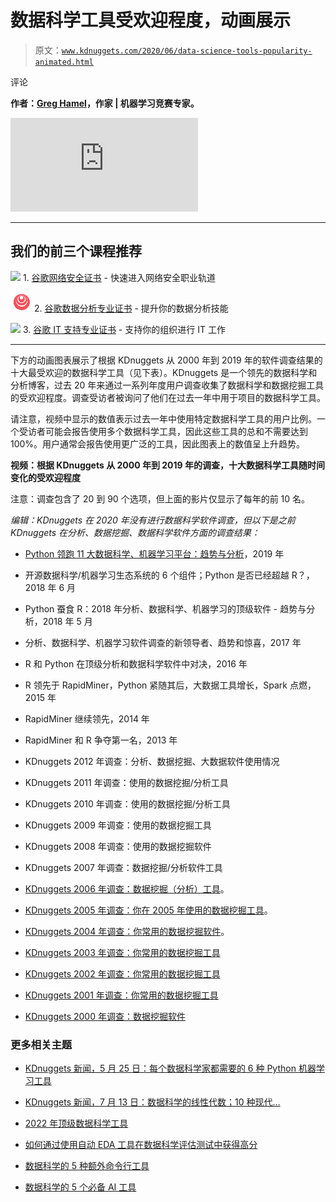 # 数据科学工具受欢迎程度，动画展示

> 原文：[`www.kdnuggets.com/2020/06/data-science-tools-popularity-animated.html`](https://www.kdnuggets.com/2020/06/data-science-tools-popularity-animated.html)

评论

**作者：[Greg Hamel](https://www.linkedin.com/in/hamelg/)，作家 | 机器学习竞赛专家。**

![KDnuggets 2019 年调查的顶级工具及其在 2017 年和 2018 年调查中的份额](https://www.kdnuggets.com/2019/05/poll-top-data-science-machine-learning-platforms.html)

* * *

## 我们的前三个课程推荐

![](img/0244c01ba9267c002ef39d4907e0b8fb.png) 1\. [谷歌网络安全证书](https://www.kdnuggets.com/google-cybersecurity) - 快速进入网络安全职业轨道

![](img/e225c49c3c91745821c8c0368bf04711.png) 2\. [谷歌数据分析专业证书](https://www.kdnuggets.com/google-data-analytics) - 提升你的数据分析技能

![](img/0244c01ba9267c002ef39d4907e0b8fb.png) 3\. [谷歌 IT 支持专业证书](https://www.kdnuggets.com/google-itsupport) - 支持你的组织进行 IT 工作

* * *

下方的动画图表展示了根据 KDnuggets 从 2000 年到 2019 年的软件调查结果的十大最受欢迎的数据科学工具（见下表）。KDnuggets 是一个领先的数据科学和分析博客，过去 20 年来通过一系列年度用户调查收集了数据科学和数据挖掘工具的受欢迎程度。调查受访者被询问了他们在过去一年中用于项目的数据科学工具。

请注意，视频中显示的数值表示过去一年中使用特定数据科学工具的用户比例。一个受访者可能会报告使用多个数据科学工具，因此这些工具的总和不需要达到 100%。用户通常会报告使用更广泛的工具，因此图表上的数值呈上升趋势。

**视频：根据 KDnuggets 从 2000 年到 2019 年的调查，十大数据科学工具随时间变化的受欢迎程度**

注意：调查包含了 20 到 90 个选项，但上面的影片仅显示了每年的前 10 名。

*编辑：KDnuggets 在 2020 年没有进行数据科学软件调查，但以下是之前 KDnuggets 在分析、数据挖掘、数据科学软件方面的调查结果：*

+   [Python 领跑 11 大数据科学、机器学习平台：趋势与分析](https://www.kdnuggets.com/2019/05/poll-top-data-science-machine-learning-platforms.html)，2019 年

+   开源数据科学/机器学习生态系统的 6 个组件；Python 是否已经超越 R？，2018 年 6 月

+   Python 蚕食 R：2018 年分析、数据科学、机器学习的顶级软件 - 趋势与分析，2018 年 5 月

+   分析、数据科学、机器学习软件调查的新领导者、趋势和惊喜，2017 年

+   R 和 Python 在顶级分析和数据科学软件中对决，2016 年

+   R 领先于 RapidMiner，Python 紧随其后，大数据工具增长，Spark 点燃，2015 年

+   RapidMiner 继续领先，2014 年

+   RapidMiner 和 R 争夺第一名，2013 年

+   KDnuggets 2012 年调查：分析、数据挖掘、大数据软件使用情况

+   KDnuggets 2011 年调查：使用的数据挖掘/分析工具

+   KDnuggets 2010 年调查：使用的数据挖掘/分析工具

+   KDnuggets 2009 年调查：使用的数据挖掘工具

+   KDnuggets 2008 年调查：使用的数据挖掘软件

+   KDnuggets 2007 年调查：数据挖掘/分析软件工具

+   [KDnuggets 2006 年调查：数据挖掘（分析）工具](https://www.kdnuggets.com/polls/2006/data_mining_analytic_tools.htm)。

+   [KDnuggets 2005 年调查：你在 2005 年使用的数据挖掘工具](https://www.kdnuggets.com/polls/2005/data_mining_tools.htm)。

+   [KDnuggets 2004 年调查：你常用的数据挖掘软件](https://www.kdnuggets.com/polls/2004/data_mining_software.htm)。

+   [KDnuggets 2003 年调查：你常用的数据挖掘工具](https://www.kdnuggets.com/polls/2003/data_mining_tools.htm)

+   [KDnuggets 2002 年调查：你常用的数据挖掘工具](https://www.kdnuggets.com/polls/2002/data_mining_tools.htm)

+   [KDnuggets 2001 年调查：你常用的数据挖掘工具](https://www.kdnuggets.com/polls/2001/dm_tools.htm)

+   [KDnuggets 2000 年调查：数据挖掘软件](https://www.kdnuggets.com/polls/2000/data_mining_software2.htm)

### 更多相关主题

+   [KDnuggets 新闻，5 月 25 日：每个数据科学家都需要的 6 种 Python 机器学习工具](https://www.kdnuggets.com/2022/n21.html)

+   [KDnuggets 新闻，7 月 13 日：数据科学的线性代数；10 种现代…](https://www.kdnuggets.com/2022/n28.html)

+   [2022 年顶级数据科学工具](https://www.kdnuggets.com/2022/03/top-data-science-tools-2022.html)

+   [如何通过使用自动 EDA 工具在数据科学评估测试中获得高分](https://www.kdnuggets.com/2022/04/ace-data-science-assessment-test-automatic-eda-tools.html)

+   [数据科学的 5 种额外命令行工具](https://www.kdnuggets.com/2023/03/5-command-line-tools-data-science.html)

+   [数据科学的 5 个必备 AI 工具](https://www.kdnuggets.com/2023/04/5-essential-ai-tools-data-science.html)
